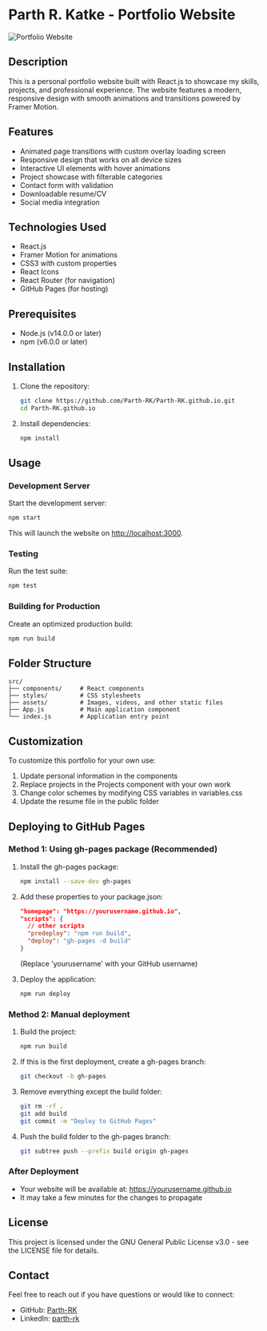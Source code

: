 # Parth R. Katke - Portfolio Website

![Portfolio Website](screenshot.png)

## Description
This is a personal portfolio website built with React.js to showcase my skills, projects, and professional experience. The website features a modern, responsive design with smooth animations and transitions powered by Framer Motion.

## Features
- Animated page transitions with custom overlay loading screen
- Responsive design that works on all device sizes
- Interactive UI elements with hover animations
- Project showcase with filterable categories
- Contact form with validation
- Downloadable resume/CV
- Social media integration

## Technologies Used
- React.js
- Framer Motion for animations
- CSS3 with custom properties
- React Icons
- React Router (for navigation)
- GitHub Pages (for hosting)

## Prerequisites
- Node.js (v14.0.0 or later)
- npm (v6.0.0 or later)

## Installation
1. Clone the repository:
   ```bash
   git clone https://github.com/Parth-RK/Parth-RK.github.io.git
   cd Parth-RK.github.io
   ```

2. Install dependencies:
   ```bash
   npm install
   ```

## Usage

### Development Server
Start the development server:
```bash
npm start
```
This will launch the website on [http://localhost:3000](http://localhost:3000).

### Testing
Run the test suite:
```bash
npm test
```

### Building for Production
Create an optimized production build:
```bash
npm run build
```

## Folder Structure
```
src/
├── components/     # React components
├── styles/         # CSS stylesheets
├── assets/         # Images, videos, and other static files
├── App.js          # Main application component
└── index.js        # Application entry point
```

## Customization
To customize this portfolio for your own use:

1. Update personal information in the components
2. Replace projects in the Projects component with your own work
3. Change color schemes by modifying CSS variables in variables.css
4. Update the resume file in the public folder

## Deploying to GitHub Pages

### Method 1: Using gh-pages package (Recommended)

1. Install the gh-pages package:
   ```bash
   npm install --save-dev gh-pages
   ```

2. Add these properties to your package.json:
   ```json
   "homepage": "https://yourusername.github.io",
   "scripts": {
     // other scripts
     "predeploy": "npm run build",
     "deploy": "gh-pages -d build"
   }
   ```
   (Replace 'yourusername' with your GitHub username)

3. Deploy the application:
   ```bash
   npm run deploy
   ```

### Method 2: Manual deployment

1. Build the project:
   ```bash
   npm run build
   ```

2. If this is the first deployment, create a gh-pages branch:
   ```bash
   git checkout -b gh-pages
   ```

3. Remove everything except the build folder:
   ```bash
   git rm -rf .
   git add build
   git commit -m "Deploy to GitHub Pages"
   ```

4. Push the build folder to the gh-pages branch:
   ```bash
   git subtree push --prefix build origin gh-pages
   ```

### After Deployment
- Your website will be available at: https://yourusername.github.io
- It may take a few minutes for the changes to propagate

## License
This project is licensed under the GNU General Public License v3.0 - see the LICENSE file for details.

## Contact
Feel free to reach out if you have questions or would like to connect:
- GitHub: [Parth-RK](https://github.com/Parth-RK)
- LinkedIn: [parth-rk](https://www.linkedin.com/in/parth-rk)